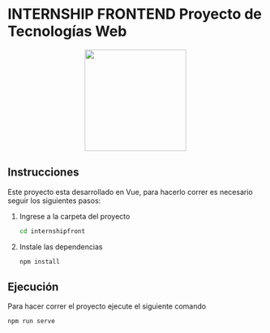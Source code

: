 # INTERNSHIP FRONTEND Proyecto de Tecnologías Web

<div align="center">
  <img src="https://vuejs.org/images/logo.png" width="200px">
</div>

## Instrucciones

Este proyecto esta desarrollado en Vue, para hacerlo correr es necesario seguir los siguientes pasos:

1. Ingrese a la carpeta del proyecto

    ```bash
    cd internshipfront
    ```

2. Instale las dependencias

    ```bash
    npm install
    ```

## Ejecución

Para hacer correr el proyecto ejecute el siguiente comando

```bash
npm run serve
```